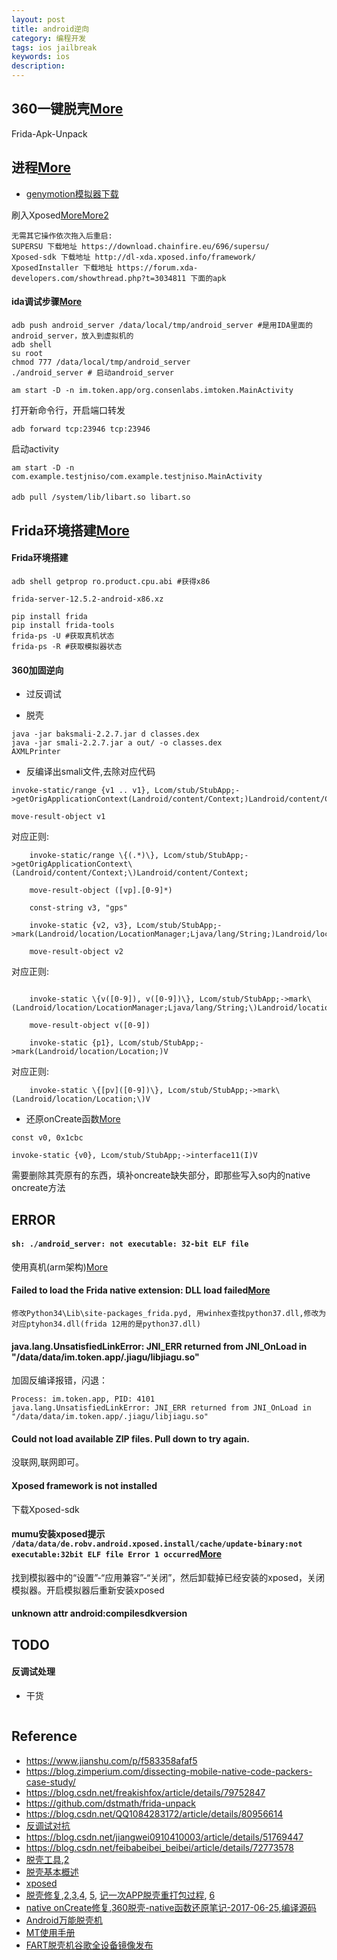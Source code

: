 ```yaml
---
layout: post
title: android逆向
category: 编程开发
tags: ios jailbreak
keywords: ios
description: 
---
```


## 360一键脱壳[More](https://bbs.pediy.com/thread-251924.htm)

Frida-Apk-Unpack

## 进程[More](https://blog.51cto.com/xuguohongai/2380617)

* [genymotion模拟器下载](http://www.genymotion.net/)

刷入Xposed[More](https://blog.51cto.com/xuguohongai/2380617)[More2](http://www.jzhung.com/?p=626)

```
无需其它操作依次拖入后重启:
SUPERSU 下载地址 https://download.chainfire.eu/696/supersu/
Xposed-sdk 下载地址 http://dl-xda.xposed.info/framework/
XposedInstaller 下载地址 https://forum.xda-developers.com/showthread.php?t=3034811 下面的apk
```

#### ida调试步骤[More](https://www.jianshu.com/p/d2d28920940c)


```
adb push android_server /data/local/tmp/android_server #是用IDA里面的android_server，放入到虚拟机的
adb shell
su root
chmod 777 /data/local/tmp/android_server
./android_server # 启动android_server

am start -D -n im.token.app/org.consenlabs.imtoken.MainActivity
```

打开新命令行，开启端口转发

```
adb forward tcp:23946 tcp:23946
```

启动activity

```
am start -D -n com.example.testjniso/com.example.testjniso.MainActivity
```

#### 

```
adb pull /system/lib/libart.so libart.so
```


## 

## Frida环境搭建[More](https://www.jianshu.com/p/646032f34d57)

#### Frida环境搭建

```
adb shell getprop ro.product.cpu.abi #获得x86

frida-server-12.5.2-android-x86.xz

pip install frida
pip install frida-tools
frida-ps -U #获取真机状态
frida-ps -R #获取模拟器状态
```

#### 360加固逆向

* 过反调试

* 脱壳

```
java -jar baksmali-2.2.7.jar d classes.dex
java -jar smali-2.2.7.jar a out/ -o classes.dex
AXMLPrinter
```

* 反编译出smali文件,去除对应代码

```
invoke-static/range {v1 .. v1}, Lcom/stub/StubApp;->getOrigApplicationContext(Landroid/content/Context;)Landroid/content/Context;

move-result-object v1
```

对应正则:

```
    invoke-static/range \{(.*)\}, Lcom/stub/StubApp;->getOrigApplicationContext\(Landroid/content/Context;\)Landroid/content/Context;

    move-result-object ([vp].[0-9]*)
```


```
    const-string v3, "gps"

    invoke-static {v2, v3}, Lcom/stub/StubApp;->mark(Landroid/location/LocationManager;Ljava/lang/String;)Landroid/location/Location;

    move-result-object v2
```

对应正则:

```

    invoke-static \{v([0-9]), v([0-9])\}, Lcom/stub/StubApp;->mark\(Landroid/location/LocationManager;Ljava/lang/String;\)Landroid/location/Location;

    move-result-object v([0-9])
```


```
    invoke-static {p1}, Lcom/stub/StubApp;->mark(Landroid/location/Location;)V
```

对应正则:

```
    invoke-static \{[pv]([0-9])\}, Lcom/stub/StubApp;->mark\(Landroid/location/Location;\)V
```



* 还原onCreate函数[More](https://bbs.pediy.com/thread-223223.htm)


```
const v0, 0x1cbc

invoke-static {v0}, Lcom/stub/StubApp;->interface11(I)V
```

需要删除其壳原有的东西，填补oncreate缺失部分，即那些写入so内的native oncreate方法

## ERROR

#### `sh: ./android_server: not executable: 32-bit ELF file`

使用真机(arm架构)[More](https://www.bbsmax.com/A/GBJrMR9Wz0/)

#### Failed to load the Frida native extension: DLL load failed[More](https://github.com/frida/frida/issues/231)

```
修改Python34\Lib\site-packages_frida.pyd, 用winhex查找python37.dll,修改为对应ptyhon34.dll(frida 12用的是python37.dll)
```

#### java.lang.UnsatisfiedLinkError: JNI_ERR returned from JNI_OnLoad in "/data/data/im.token.app/.jiagu/libjiagu.so"

加固反编译报错，闪退：
```
Process: im.token.app, PID: 4101
java.lang.UnsatisfiedLinkError: JNI_ERR returned from JNI_OnLoad in "/data/data/im.token.app/.jiagu/libjiagu.so"
```


#### Could not load available ZIP files. Pull down to try again.

没联网,联网即可。

#### Xposed framework is not installed

下载Xposed-sdk

#### mumu安装xposed提示 `/data/data/de.robv.android.xposed.install/cache/update-binary:not executable:32bit ELF file Error 1 occurred`[More](https://blog.csdn.net/c910511/article/details/87545686)

找到模拟器中的“设置”-“应用兼容”-“关闭”，然后卸载掉已经安装的xposed，关闭模拟器。开启模拟器后重新安装xposed

#### unknown attr android:compilesdkversion

## TODO

#### 反调试处理

* 干货

```
```

## Reference

* <https://www.jianshu.com/p/f583358afaf5>
* <https://blog.zimperium.com/dissecting-mobile-native-code-packers-case-study/>
* <https://blog.csdn.net/freakishfox/article/details/79752847>
* <https://github.com/dstmath/frida-unpack>
* <https://blog.csdn.net/QQ1084283172/article/details/80956614>
* [反调试对抗](https://www.52pojie.cn/thread-709669-1-1.html)
* <https://blog.csdn.net/jiangwei0910410003/article/details/51769447>
* <https://blog.csdn.net/feibabeibei_beibei/article/details/72773578>
* [脱壳工具](https://github.com/WrBug/dumpDex),[2](https://github.com/marstau/frida-unpack)
* [脱壳基本概述](https://crifan.github.io/android_app_security_crack/website/android_crack_tool/app_to_dex/dumpdex.html)
* [xposed](http://dl-xda.xposed.info/framework/sdk24/arm64/)
* [脱壳修复](https://zhuanlan.zhihu.com/p/102999256),[2](http://www.iyuji.cn/iyuji/s/RE84ZDJ3R0xJUDFjV0lnVTB1ZXdCdz09/1569675751360321),[3](https://www.52pojie.cn/thread-330022-1-1.html),[4](https://bbs.pediy.com/thread-258510.htm), [5](https://bbs.leyuz.net/t/109001), [记一次APP脱壳重打包过程](https://bbs.pediy.com/thread-220151.htm), [6](https://zhuanlan.zhihu.com/p/86900448)
* [native onCreate修复](https://www.52pojie.cn/thread-679354-1-1.html),[360脱壳-native函数还原笔记-2017-06-25](https://www.52pojie.cn/thread-619391-1-1.html),[编译源码](https://bbs.pediy.com/thread-249684.htm)
* [Android万能脱壳机](https://bbs.pediy.com/thread-252284.htm)
* [MT使用手册](https://www.bookstack.cn/read/mt-manual/d75c54ee6e0f9555.md)
* [FART脱壳机谷歌全设备镜像发布](https://www.52pojie.cn/thread-1135060-1-1.html)
